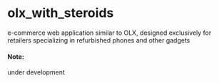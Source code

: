 # olx_with_steroids
e-commerce web application similar to OLX, designed exclusively for retailers specializing in refurbished phones and other gadgets

#### Note:
under development
